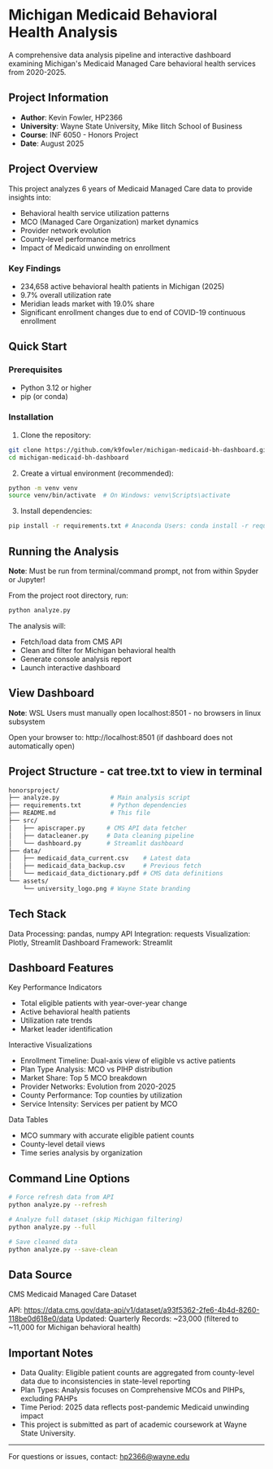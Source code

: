 # Michigan Medicaid Behavioral Health Analysis
A comprehensive data analysis pipeline and interactive dashboard examining Michigan's Medicaid Managed Care behavioral health services from 2020-2025.

## Project Information

- **Author**: Kevin Fowler, HP2366
- **University**: Wayne State University, Mike Ilitch School of Business
- **Course**: INF 6050 - Honors Project
- **Date**: August 2025

## Project Overview

This project analyzes 6 years of Medicaid Managed Care data to provide insights into:
- Behavioral health service utilization patterns
- MCO (Managed Care Organization) market dynamics
- Provider network evolution
- County-level performance metrics
- Impact of Medicaid unwinding on enrollment

### Key Findings
- 234,658 active behavioral health patients in Michigan (2025)
- 9.7% overall utilization rate
- Meridian leads market with 19.0% share
- Significant enrollment changes due to end of COVID-19 continuous enrollment

## Quick Start

### Prerequisites
- Python 3.12 or higher
- pip (or conda)

### Installation

1. Clone the repository:
```bash
git clone https://github.com/k9fowler/michigan-medicaid-bh-dashboard.git
cd michigan-medicaid-bh-dashboard
```

2. Create a virtual environment (recommended):
```bash
python -m venv venv
source venv/bin/activate  # On Windows: venv\Scripts\activate
```

3. Install dependencies:
```bash
pip install -r requirements.txt # Anaconda Users: conda install -r requirements.txt
```

## Running the Analysis 
**Note**: Must be run from terminal/command prompt, not from within Spyder or Jupyter! 

From the project root directory, run:
```bash
python analyze.py
```

The analysis will:
- Fetch/load data from CMS API
- Clean and filter for Michigan behavioral health
- Generate console analysis report
- Launch interactive dashboard

## View Dashboard 
**Note**: WSL Users must manually open localhost:8501 - no browsers in linux subsystem 

Open your browser to: http://localhost:8501 (if dashboard does not automatically open)



## Project Structure - cat tree.txt to view in terminal
```bash
honorsproject/
├── analyze.py              # Main analysis script
├── requirements.txt        # Python dependencies
├── README.md               # This file
├── src/
│   ├── apiscraper.py      # CMS API data fetcher
│   ├── datacleaner.py     # Data cleaning pipeline
│   └── dashboard.py       # Streamlit dashboard
├── data/
│   ├── medicaid_data_current.csv    # Latest data
│   ├── medicaid_data_backup.csv     # Previous fetch
│   └── medicaid_data_dictionary.pdf # CMS data definitions
└── assets/
    └── university_logo.png # Wayne State branding
```

## Tech Stack
Data Processing: pandas, numpy
API Integration: requests
Visualization: Plotly, Streamlit
Dashboard Framework: Streamlit

## Dashboard Features
Key Performance Indicators
- Total eligible patients with year-over-year change
- Active behavioral health patients
- Utilization rate trends
- Market leader identification

Interactive Visualizations
- Enrollment Timeline: Dual-axis view of eligible vs active patients
- Plan Type Analysis: MCO vs PIHP distribution
- Market Share: Top 5 MCO breakdown
- Provider Networks: Evolution from 2020-2025
- County Performance: Top counties by utilization
- Service Intensity: Services per patient by MCO

Data Tables
- MCO summary with accurate eligible patient counts
- County-level detail views
- Time series analysis by organization

## Command Line Options
```bash
# Force refresh data from API
python analyze.py --refresh

# Analyze full dataset (skip Michigan filtering)
python analyze.py --full

# Save cleaned data
python analyze.py --save-clean
```

## Data Source
CMS Medicaid Managed Care Dataset

API: https://data.cms.gov/data-api/v1/dataset/a93f5362-2fe6-4b4d-8260-118be0d618e0/data
Updated: Quarterly
Records: ~23,000 (filtered to ~11,000 for Michigan behavioral health)

## Important Notes
- Data Quality: Eligible patient counts are aggregated from county-level data due to inconsistencies in state-level reporting
- Plan Types: Analysis focuses on Comprehensive MCOs and PIHPs, excluding PAHPs
- Time Period: 2025 data reflects post-pandemic Medicaid unwinding impact
- This project is submitted as part of academic coursework at Wayne State University.

---
For questions or issues, contact: hp2366@wayne.edu